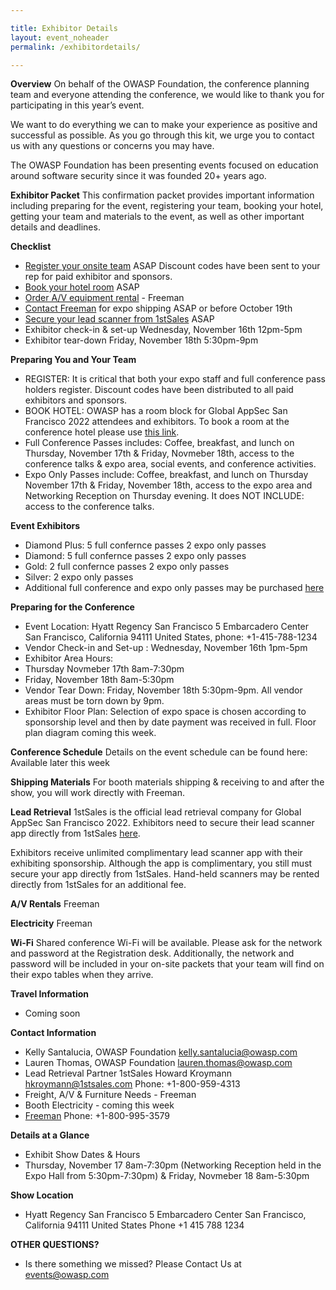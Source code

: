 ```yaml
---

title: Exhibitor Details
layout: event_noheader
permalink: /exhibitordetails/

---
```

**Overview**
On behalf of the OWASP Foundation, the conference planning team and everyone attending the conference, we would like to thank you for participating in this year’s event.

We want to do everything we can to make your experience as positive and successful as possible. As you go through this kit, we urge you to contact us with any questions or concerns you may have.

The OWASP Foundation has been presenting events focused on education around software security since it was founded 20+ years ago.

**Exhibitor Packet**
This confirmation packet provides important information including preparing for the event, registering your team, booking your hotel, getting your team and materials to the event, as well as other important details and deadlines.

**Checklist**
+ [Register your onsite team](https://www.eventbrite.com/e/2022-owasp-global-appsec-us-tickets-368464044877) ASAP Discount codes have been sent to your rep for paid exhibitor and sponsors. 
+ [Book your hotel room](https://www.hyatt.com/en-US/group-booking/SFORS/G-WAS1) ASAP
+ [Order A/V equipment rental](file:///Users/kellysantalucia/Downloads/2022%20Global%20AppSec%20San%20Fran/Exhibitor%20Freeman%20Document%20-%20Final.pdf) - Freeman
+ [Contact Freeman](file:///Users/kellysantalucia/Downloads/2022%20Global%20AppSec%20San%20Fran/Exhibitor%20Freeman%20Document%20-%20Final.pdf) for expo shipping ASAP or before October 19th
+ [Secure your lead scanner from 1stSales](https://1stsales.com/signup/APPSECSF-22/AAH48Q/78069300/0eea4Yag_Fx[HoJLKlFjC[JOTK_7FlxO[H$DfP[JJ7_UJml[H7KK[J3x_3[Hp3lO[JJ7_UJml[HxpJjxJlxTFp[Jp3oE3CK) ASAP
+ Exhibitor check-in & set-up Wednesday, November 16th 12pm-5pm
+ Exhibitor tear-down Friday, November 18th 5:30pm-9pm

**Preparing You and Your Team**
+ REGISTER: It is critical that both your expo staff and full conference pass holders register. Discount codes have been distributed to all paid exhibitors and sponsors.
+ BOOK HOTEL: OWASP has a room block for Global AppSec San Francisco 2022 attendees and exhibitors. To book a room at the conference hotel please use [this link](https://www.hyatt.com/en-US/group-booking/SFORS/G-WAS1).
+ Full Conference Passes includes: Coffee, breakfast, and lunch on Thursday, November 17th & Friday, Novmeber 18th, access to the conference talks & expo area, social events, and conference activities.
+ Expo Only Passes include: Coffee, breakfast, and lunch on Thursday November 17th & Friday, November 18th, access to the expo area and Networking Reception on Thursday evening. It does NOT INCLUDE: access to the conference talks.

**Event Exhibitors**
+ Diamond Plus: 5 full confernce passes 2 expo only passes
+ Diamond:  5 full confernce passes 2 expo only passes
+ Gold: 2 full confernce passes 2 expo only passes
+ Silver: 2 expo only passes
+ Additional full conference and expo only passes may be purchased [here](https://www.eventbrite.com/e/2022-owasp-global-appsec-us-tickets-368464044877)

**Preparing for the Conference**
+ Event Location: Hyatt Regency San Francisco 5 Embarcadero Center San Francisco, California 94111 United States, phone: +1-415-788-1234
+ Vendor Check-in and Set-up : Wednesday, November 16th 1pm-5pm
+ Exhibitor Area Hours:
+ Thursday Novmeber 17th 8am-7:30pm
+ Friday, November 18th 8am-5:30pm
+ Vendor Tear Down: Friday, November 18th 5:30pm-9pm. All vendor areas must be torn down by 9pm.
+ Exhibitor Floor Plan: Selection of expo space is chosen according to sponsorship level and then by date payment was received in full. Floor plan diagram coming this week.

**Conference Schedule**
Details on the event schedule can be found here: Available later this week

**Shipping Materials**
For booth materials shipping & receiving to and after the show, you will work directly with Freeman.

**Lead Retrieval**
1stSales is the official lead retrieval company for Global AppSec San Francisco 2022. Exhibitors need to secure their lead scanner app directly from 1stSales [here](https://1stsales.com/signup/APPSECSF-22/AAH48Q/78069300/0eea4Yag_Fx%5bHoJLKlFjC%5bJOTK_7FlxO%5bH$DfP%5bJJ7_UJml%5bH7KK%5bJ3x_3%5bHp3lO%5bJJ7_UJml%5bHxpJjxJlxTFp%5bJp3oE3CK).

Exhibitors receive unlimited complimentary lead scanner app with their exhibiting sponsorship. Although the app is complimentary, you still must secure your app directly from 1stSales. Hand-held scanners may be rented directly from 1stSales for an additional fee. 

**A/V Rentals** 
Freeman

**Electricity** 
Freeman

**Wi-Fi**
Shared conference Wi-Fi will be available. Please ask for the network and password at the Registration desk. Additionally, the network and password will be included in your on-site packets that your team will find on their expo tables when they arrive.

**Travel Information**
+ Coming soon

**Contact Information**
+ Kelly Santalucia, OWASP Foundation kelly.santalucia@owasp.com 
+ Lauren Thomas, OWASP Foundation lauren.thomas@owasp.com 
+ Lead Retrieval Partner 1stSales Howard Kroymann hkroymann@1stsales.com Phone: +1-800-959-4313
+ Freight, A/V & Furniture Needs - Freeman
+ Booth Electricity - coming this week
+ [Freeman](https://www.freemanco.com/store/faqs#contactUS) Phone: +1-800-995-3579

**Details at a Glance**
+ Exhibit Show Dates & Hours
+ Thursday, November 17 8am-7:30pm (Networking Reception held in the Expo Hall from 5:30pm-7:30pm) & Friday, Novmeber 18 8am-5:30pm 

**Show Location**
+ Hyatt Regency San Francisco 5 Embarcadero Center San Francisco, California 94111 United States Phone +1 415 788 1234

**OTHER QUESTIONS?** 
+ Is there something we missed? Please Contact Us at events@owasp.com 


